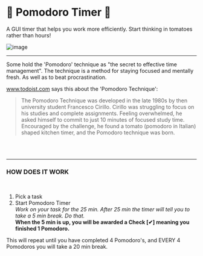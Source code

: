 # 🍅 Pomodoro Timer 🍅
A GUI timer that helps you work more efficiently. Start thinking in tomatoes rather than hours!

![image](https://user-images.githubusercontent.com/103232802/162863892-c4ce9750-1466-4220-9485-ae9ad7632301.png)

__________________________________________________________________________________________

Some hold the 'Pomodoro' technique as "the secret to effective time management".
The technique is a method for staying focused and mentally fresh. As well as to beat procrastination.

www.todoist.com says this about the 'Pomodoro Technique':<br>
        <blockquote>The Pomodoro Technique was developed in the late 1980s by then university student Francesco Cirillo. Cirillo was struggling to focus on his studies and complete assignments. Feeling overwhelmed, he asked himself to commit to just 10 minutes of focused study time. Encouraged by the challenge, he found a tomato (pomodoro in Italian) shaped kitchen timer, and the Pomodoro technique was born.</blockquote><br><br>
__________________________________________________________________________________________

**<h3>HOW DOES IT WORK</h3>**<br>
1. Pick a task
2. Start Pomodoro Timer<br>
_Work on your task for the 25 min. After 25 min the timer will tell you to take a 5 min break. Do that._<br>
**<t>When the 5 min is up, you will be awarded a Check [✔] meaning you finished 1 Pomodoro.**<br>

This will repeat until you have completed 4 Pomodoro's, and EVERY 4 Pomodoros you will take a 20 min break.
